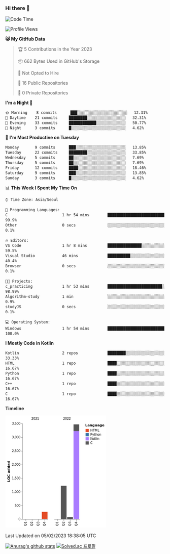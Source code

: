 ### Hi there 👋
<!--START_SECTION:waka-->
![Code Time](http://img.shields.io/badge/Code%20Time-4%20hrs%2023%20mins-blue)

![Profile Views](http://img.shields.io/badge/Profile%20Views-14-blue)

**🐱 My GitHub Data** 

> 🏆 5 Contributions in the Year 2023
 > 
> 📦 662 Bytes Used in GitHub's Storage 
 > 
> 🚫 Not Opted to Hire
 > 
> 📜 16 Public Repositories 
 > 
> 🔑 0 Private Repositories  
 > 
**I'm a Night 🦉** 

```text
🌞 Morning    8 commits      ███░░░░░░░░░░░░░░░░░░░░░░   12.31% 
🌆 Daytime    21 commits     ████████░░░░░░░░░░░░░░░░░   32.31% 
🌃 Evening    33 commits     ████████████░░░░░░░░░░░░░   50.77% 
🌙 Night      3 commits      █░░░░░░░░░░░░░░░░░░░░░░░░   4.62%

```
📅 **I'm Most Productive on Tuesday** 

```text
Monday       9 commits      ███░░░░░░░░░░░░░░░░░░░░░░   13.85% 
Tuesday      22 commits     ████████░░░░░░░░░░░░░░░░░   33.85% 
Wednesday    5 commits      ██░░░░░░░░░░░░░░░░░░░░░░░   7.69% 
Thursday     5 commits      ██░░░░░░░░░░░░░░░░░░░░░░░   7.69% 
Friday       12 commits     ████░░░░░░░░░░░░░░░░░░░░░   18.46% 
Saturday     9 commits      ███░░░░░░░░░░░░░░░░░░░░░░   13.85% 
Sunday       3 commits      █░░░░░░░░░░░░░░░░░░░░░░░░   4.62%

```


📊 **This Week I Spent My Time On** 

```text
⌚︎ Time Zone: Asia/Seoul

💬 Programming Languages: 
C                        1 hr 54 mins        █████████████████████████   99.9% 
Other                    0 secs              ░░░░░░░░░░░░░░░░░░░░░░░░░   0.1%

🔥 Editors: 
VS Code                  1 hr 8 mins         ███████████████░░░░░░░░░░   59.5% 
Visual Studio            46 mins             ██████████░░░░░░░░░░░░░░░   40.4% 
Browser                  0 secs              ░░░░░░░░░░░░░░░░░░░░░░░░░   0.1%

🐱‍💻 Projects: 
c_practicing             1 hr 53 mins        ████████████████████████░   98.99% 
Algorithm-study          1 min               ░░░░░░░░░░░░░░░░░░░░░░░░░   0.9% 
studyJS                  0 secs              ░░░░░░░░░░░░░░░░░░░░░░░░░   0.1%

💻 Operating System: 
Windows                  1 hr 54 mins        █████████████████████████   100.0%

```

**I Mostly Code in Kotlin** 

```text
Kotlin                   2 repos             ████████░░░░░░░░░░░░░░░░░   33.33% 
HTML                     1 repo              ████░░░░░░░░░░░░░░░░░░░░░   16.67% 
Python                   1 repo              ████░░░░░░░░░░░░░░░░░░░░░   16.67% 
C++                      1 repo              ████░░░░░░░░░░░░░░░░░░░░░   16.67% 
C                        1 repo              ████░░░░░░░░░░░░░░░░░░░░░   16.67%

```


**Timeline**

![Chart not found](https://raw.githubusercontent.com/heosumin518/heosumin518/main/charts/bar_graph.png) 


 Last Updated on 05/02/2023 18:38:05 UTC
<!--END_SECTION:waka-->
[![Anurag's github stats](https://github-readme-stats.vercel.app/api?username=heosumin518)](https://github.com/anuraghazra/github-readme-stats)
[![Solved.ac
프로필](http://mazassumnida.wtf/api/v2/generate_badge?boj=heosumin)](https://solved.ac/heosumin)
